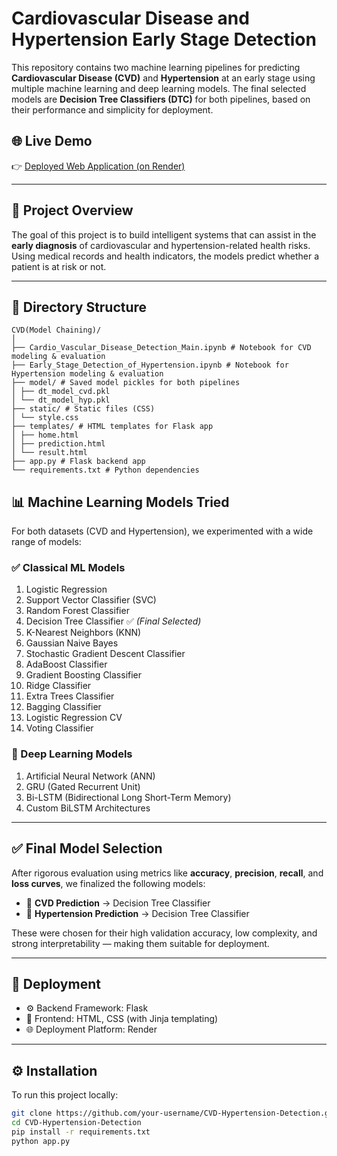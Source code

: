 # Cardiovascular Disease and Hypertension Early Stage Detection

This repository contains two machine learning pipelines for predicting **Cardiovascular Disease (CVD)** and **Hypertension** at an early stage using multiple machine learning and deep learning models. The final selected models are **Decision Tree Classifiers (DTC)** for both pipelines, based on their performance and simplicity for deployment.

## 🌐 Live Demo

👉 [Deployed Web Application (on Render)](https://early-stage-cardio-vascular-disease.onrender.com/)

---

## 🧠 Project Overview

The goal of this project is to build intelligent systems that can assist in the **early diagnosis** of cardiovascular and hypertension-related health risks. Using medical records and health indicators, the models predict whether a patient is at risk or not.

---

## 📁 Directory Structure

```
CVD(Model Chaining)/
│
├── Cardio_Vascular_Disease_Detection_Main.ipynb # Notebook for CVD modeling & evaluation
├── Early_Stage_Detection_of_Hypertension.ipynb # Notebook for Hypertension modeling & evaluation
├── model/ # Saved model pickles for both pipelines
│ ├── dt_model_cvd.pkl
│ └── dt_model_hyp.pkl
├── static/ # Static files (CSS)
│ └── style.css
├── templates/ # HTML templates for Flask app
│ ├── home.html
│ ├── prediction.html
│ └── result.html
├── app.py # Flask backend app
└── requirements.txt # Python dependencies

```

## 📊 Machine Learning Models Tried

For both datasets (CVD and Hypertension), we experimented with a wide range of models:

### ✅ Classical ML Models

1. Logistic Regression  
2. Support Vector Classifier (SVC)  
3. Random Forest Classifier  
4. Decision Tree Classifier ✅ *(Final Selected)*  
5. K-Nearest Neighbors (KNN)  
6. Gaussian Naive Bayes  
7. Stochastic Gradient Descent Classifier  
8. AdaBoost Classifier  
9. Gradient Boosting Classifier  
10. Ridge Classifier  
11. Extra Trees Classifier  
12. Bagging Classifier  
13. Logistic Regression CV  
14. Voting Classifier  

### 🤖 Deep Learning Models

1. Artificial Neural Network (ANN)  
2. GRU (Gated Recurrent Unit)  
3. Bi-LSTM (Bidirectional Long Short-Term Memory)  
4. Custom BiLSTM Architectures  

---

## ✅ Final Model Selection

After rigorous evaluation using metrics like **accuracy**, **precision**, **recall**, and **loss curves**, we finalized the following models:

- 📌 **CVD Prediction** → Decision Tree Classifier  
- 📌 **Hypertension Prediction** → Decision Tree Classifier  

These were chosen for their high validation accuracy, low complexity, and strong interpretability — making them suitable for deployment.

---

## 🚀 Deployment

- ⚙️ Backend Framework: Flask  
- 🎨 Frontend: HTML, CSS (with Jinja templating)  
- 🌐 Deployment Platform: Render  

---

## ⚙️ Installation

To run this project locally:

```bash
git clone https://github.com/your-username/CVD-Hypertension-Detection.git
cd CVD-Hypertension-Detection
pip install -r requirements.txt
python app.py
